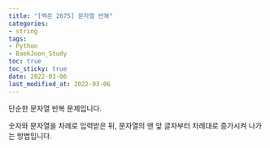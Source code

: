 ```yaml
---
title: "[백준 2675] 문자열 반복"
categories: 
- string
tags:
- Python
- BaekJoon_Study
toc: true
toc_sticky: true
date: 2022-03-06
last_modified_at: 2022-03-06
---
```


단순한 문자열 반복 문제입니다.  

숫자와 문자열을 차례로 입력받은 뒤, 문자열의 맨 앞 글자부터 차례대로 증가시켜 나가는 방법입니다.

<script src="https://gist.github.com/Ryumaker/1a3003f27949c885fc9d87a6980e6105.js"></script>



